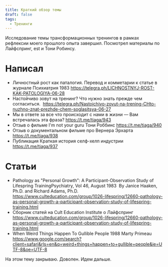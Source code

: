 ```yaml
---
title: Краткий обзор темы
draft: false
tags:
  - Тренинги
---
```

Исследование темы трансформационных тренингов в рамках рефлексии моего прошлого опыта завершил. Посмотрел материалы по Лайфспринг, est и Тони Робинсу.

# Написал

- Личностный рост как паталогия. Перевод и комметарии к статье в журнале Психиатрия 1983 https://telegra.ph/LICHNOSTNYJ-ROST-KAK-PATOLOGIYA-06-28
- Настойчиво зовут на тренинг? Что нужно знать прежде чем согласиться.  https://telegra.ph/Nastojchivo-zovut-na-trening-CHto-nuzhno-znat-prezhde-chem-soglasitsya-06-27
- Мы в ответе за все что происходит с нами в жизни — Вам встречалась эта фраза? https://t.me/tiaga/943
- Отзыв о фильме I'm not your guru Тони Роббинс https://t.me/tiaga/940
- Отзыв о документальном фильме про Вернера Эрхарта https://t.me/tiaga/938
- Публикация Краткая история селф-хелп индустрии https://t.me/tiaga/937
# Статьи

- Pathology as "Personal Growth": A Participant-Observation Study of Lifespring TrainingPsychiatry, Vol 46, August 1983  By Janice Haaken, Ph.D. and Richard Adams, Ph.D. https://www.culteducation.com/group/1026-lifespring/12660-pathology-as-personal-growth-a-participant-observation-study-of-lifespring-training.html
- Cборник статей на Cult Education Institute о Лайфспринг https://www.culteducation.com/group/1026-lifespring/12660-pathology-as-personal-growth-a-participant-observation-study-of-lifespring-training.html
- When Weird Things Happen To Gullible People 1988 Marty Primeau https://www.google.com/search?client=safari&rls=en&q=weird+things+happen+to+gullible+people&ie=UTF-8&oe=UTF-8

На этом тему закрываю. Доволен. Идем дальше.